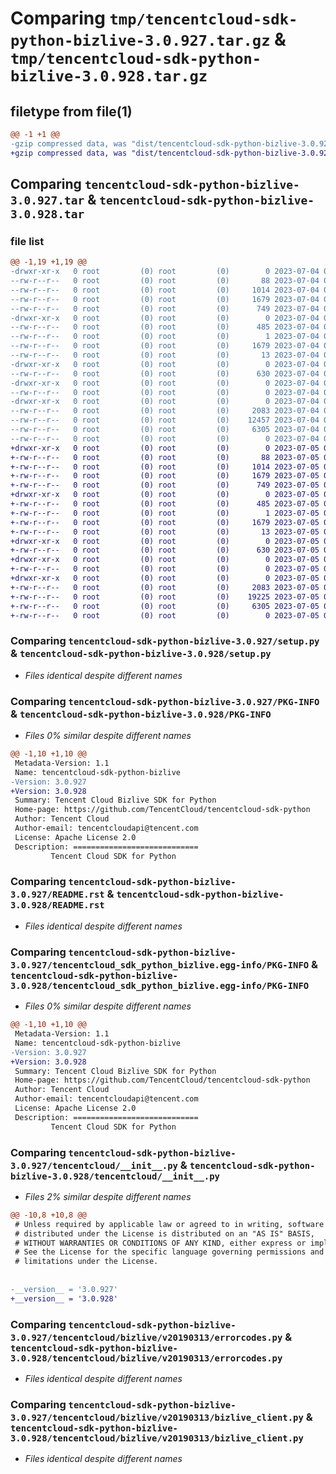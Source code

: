 # Comparing `tmp/tencentcloud-sdk-python-bizlive-3.0.927.tar.gz` & `tmp/tencentcloud-sdk-python-bizlive-3.0.928.tar.gz`

## filetype from file(1)

```diff
@@ -1 +1 @@
-gzip compressed data, was "dist/tencentcloud-sdk-python-bizlive-3.0.927.tar", last modified: Tue Jul  4 00:15:29 2023, max compression
+gzip compressed data, was "dist/tencentcloud-sdk-python-bizlive-3.0.928.tar", last modified: Wed Jul  5 00:19:25 2023, max compression
```

## Comparing `tencentcloud-sdk-python-bizlive-3.0.927.tar` & `tencentcloud-sdk-python-bizlive-3.0.928.tar`

### file list

```diff
@@ -1,19 +1,19 @@
-drwxr-xr-x   0 root         (0) root         (0)        0 2023-07-04 00:15:29.000000 tencentcloud-sdk-python-bizlive-3.0.927/
--rw-r--r--   0 root         (0) root         (0)       88 2023-07-04 00:15:29.000000 tencentcloud-sdk-python-bizlive-3.0.927/setup.cfg
--rw-r--r--   0 root         (0) root         (0)     1014 2023-07-04 00:15:29.000000 tencentcloud-sdk-python-bizlive-3.0.927/setup.py
--rw-r--r--   0 root         (0) root         (0)     1679 2023-07-04 00:15:29.000000 tencentcloud-sdk-python-bizlive-3.0.927/PKG-INFO
--rw-r--r--   0 root         (0) root         (0)      749 2023-07-04 00:15:29.000000 tencentcloud-sdk-python-bizlive-3.0.927/README.rst
-drwxr-xr-x   0 root         (0) root         (0)        0 2023-07-04 00:15:29.000000 tencentcloud-sdk-python-bizlive-3.0.927/tencentcloud_sdk_python_bizlive.egg-info/
--rw-r--r--   0 root         (0) root         (0)      485 2023-07-04 00:15:29.000000 tencentcloud-sdk-python-bizlive-3.0.927/tencentcloud_sdk_python_bizlive.egg-info/SOURCES.txt
--rw-r--r--   0 root         (0) root         (0)        1 2023-07-04 00:15:29.000000 tencentcloud-sdk-python-bizlive-3.0.927/tencentcloud_sdk_python_bizlive.egg-info/dependency_links.txt
--rw-r--r--   0 root         (0) root         (0)     1679 2023-07-04 00:15:29.000000 tencentcloud-sdk-python-bizlive-3.0.927/tencentcloud_sdk_python_bizlive.egg-info/PKG-INFO
--rw-r--r--   0 root         (0) root         (0)       13 2023-07-04 00:15:29.000000 tencentcloud-sdk-python-bizlive-3.0.927/tencentcloud_sdk_python_bizlive.egg-info/top_level.txt
-drwxr-xr-x   0 root         (0) root         (0)        0 2023-07-04 00:15:29.000000 tencentcloud-sdk-python-bizlive-3.0.927/tencentcloud/
--rw-r--r--   0 root         (0) root         (0)      630 2023-07-04 00:15:29.000000 tencentcloud-sdk-python-bizlive-3.0.927/tencentcloud/__init__.py
-drwxr-xr-x   0 root         (0) root         (0)        0 2023-07-04 00:15:29.000000 tencentcloud-sdk-python-bizlive-3.0.927/tencentcloud/bizlive/
--rw-r--r--   0 root         (0) root         (0)        0 2023-07-04 00:15:29.000000 tencentcloud-sdk-python-bizlive-3.0.927/tencentcloud/bizlive/__init__.py
-drwxr-xr-x   0 root         (0) root         (0)        0 2023-07-04 00:15:29.000000 tencentcloud-sdk-python-bizlive-3.0.927/tencentcloud/bizlive/v20190313/
--rw-r--r--   0 root         (0) root         (0)     2083 2023-07-04 00:15:29.000000 tencentcloud-sdk-python-bizlive-3.0.927/tencentcloud/bizlive/v20190313/errorcodes.py
--rw-r--r--   0 root         (0) root         (0)    12457 2023-07-04 00:15:29.000000 tencentcloud-sdk-python-bizlive-3.0.927/tencentcloud/bizlive/v20190313/models.py
--rw-r--r--   0 root         (0) root         (0)     6305 2023-07-04 00:15:29.000000 tencentcloud-sdk-python-bizlive-3.0.927/tencentcloud/bizlive/v20190313/bizlive_client.py
--rw-r--r--   0 root         (0) root         (0)        0 2023-07-04 00:15:29.000000 tencentcloud-sdk-python-bizlive-3.0.927/tencentcloud/bizlive/v20190313/__init__.py
+drwxr-xr-x   0 root         (0) root         (0)        0 2023-07-05 00:19:25.000000 tencentcloud-sdk-python-bizlive-3.0.928/
+-rw-r--r--   0 root         (0) root         (0)       88 2023-07-05 00:19:25.000000 tencentcloud-sdk-python-bizlive-3.0.928/setup.cfg
+-rw-r--r--   0 root         (0) root         (0)     1014 2023-07-05 00:19:25.000000 tencentcloud-sdk-python-bizlive-3.0.928/setup.py
+-rw-r--r--   0 root         (0) root         (0)     1679 2023-07-05 00:19:25.000000 tencentcloud-sdk-python-bizlive-3.0.928/PKG-INFO
+-rw-r--r--   0 root         (0) root         (0)      749 2023-07-05 00:19:25.000000 tencentcloud-sdk-python-bizlive-3.0.928/README.rst
+drwxr-xr-x   0 root         (0) root         (0)        0 2023-07-05 00:19:25.000000 tencentcloud-sdk-python-bizlive-3.0.928/tencentcloud_sdk_python_bizlive.egg-info/
+-rw-r--r--   0 root         (0) root         (0)      485 2023-07-05 00:19:25.000000 tencentcloud-sdk-python-bizlive-3.0.928/tencentcloud_sdk_python_bizlive.egg-info/SOURCES.txt
+-rw-r--r--   0 root         (0) root         (0)        1 2023-07-05 00:19:25.000000 tencentcloud-sdk-python-bizlive-3.0.928/tencentcloud_sdk_python_bizlive.egg-info/dependency_links.txt
+-rw-r--r--   0 root         (0) root         (0)     1679 2023-07-05 00:19:25.000000 tencentcloud-sdk-python-bizlive-3.0.928/tencentcloud_sdk_python_bizlive.egg-info/PKG-INFO
+-rw-r--r--   0 root         (0) root         (0)       13 2023-07-05 00:19:25.000000 tencentcloud-sdk-python-bizlive-3.0.928/tencentcloud_sdk_python_bizlive.egg-info/top_level.txt
+drwxr-xr-x   0 root         (0) root         (0)        0 2023-07-05 00:19:25.000000 tencentcloud-sdk-python-bizlive-3.0.928/tencentcloud/
+-rw-r--r--   0 root         (0) root         (0)      630 2023-07-05 00:19:25.000000 tencentcloud-sdk-python-bizlive-3.0.928/tencentcloud/__init__.py
+drwxr-xr-x   0 root         (0) root         (0)        0 2023-07-05 00:19:25.000000 tencentcloud-sdk-python-bizlive-3.0.928/tencentcloud/bizlive/
+-rw-r--r--   0 root         (0) root         (0)        0 2023-07-05 00:19:25.000000 tencentcloud-sdk-python-bizlive-3.0.928/tencentcloud/bizlive/__init__.py
+drwxr-xr-x   0 root         (0) root         (0)        0 2023-07-05 00:19:25.000000 tencentcloud-sdk-python-bizlive-3.0.928/tencentcloud/bizlive/v20190313/
+-rw-r--r--   0 root         (0) root         (0)     2083 2023-07-05 00:19:25.000000 tencentcloud-sdk-python-bizlive-3.0.928/tencentcloud/bizlive/v20190313/errorcodes.py
+-rw-r--r--   0 root         (0) root         (0)    19225 2023-07-05 00:19:25.000000 tencentcloud-sdk-python-bizlive-3.0.928/tencentcloud/bizlive/v20190313/models.py
+-rw-r--r--   0 root         (0) root         (0)     6305 2023-07-05 00:19:25.000000 tencentcloud-sdk-python-bizlive-3.0.928/tencentcloud/bizlive/v20190313/bizlive_client.py
+-rw-r--r--   0 root         (0) root         (0)        0 2023-07-05 00:19:25.000000 tencentcloud-sdk-python-bizlive-3.0.928/tencentcloud/bizlive/v20190313/__init__.py
```

### Comparing `tencentcloud-sdk-python-bizlive-3.0.927/setup.py` & `tencentcloud-sdk-python-bizlive-3.0.928/setup.py`

 * *Files identical despite different names*

### Comparing `tencentcloud-sdk-python-bizlive-3.0.927/PKG-INFO` & `tencentcloud-sdk-python-bizlive-3.0.928/PKG-INFO`

 * *Files 0% similar despite different names*

```diff
@@ -1,10 +1,10 @@
 Metadata-Version: 1.1
 Name: tencentcloud-sdk-python-bizlive
-Version: 3.0.927
+Version: 3.0.928
 Summary: Tencent Cloud Bizlive SDK for Python
 Home-page: https://github.com/TencentCloud/tencentcloud-sdk-python
 Author: Tencent Cloud
 Author-email: tencentcloudapi@tencent.com
 License: Apache License 2.0
 Description: ============================
         Tencent Cloud SDK for Python
```

### Comparing `tencentcloud-sdk-python-bizlive-3.0.927/README.rst` & `tencentcloud-sdk-python-bizlive-3.0.928/README.rst`

 * *Files identical despite different names*

### Comparing `tencentcloud-sdk-python-bizlive-3.0.927/tencentcloud_sdk_python_bizlive.egg-info/PKG-INFO` & `tencentcloud-sdk-python-bizlive-3.0.928/tencentcloud_sdk_python_bizlive.egg-info/PKG-INFO`

 * *Files 0% similar despite different names*

```diff
@@ -1,10 +1,10 @@
 Metadata-Version: 1.1
 Name: tencentcloud-sdk-python-bizlive
-Version: 3.0.927
+Version: 3.0.928
 Summary: Tencent Cloud Bizlive SDK for Python
 Home-page: https://github.com/TencentCloud/tencentcloud-sdk-python
 Author: Tencent Cloud
 Author-email: tencentcloudapi@tencent.com
 License: Apache License 2.0
 Description: ============================
         Tencent Cloud SDK for Python
```

### Comparing `tencentcloud-sdk-python-bizlive-3.0.927/tencentcloud/__init__.py` & `tencentcloud-sdk-python-bizlive-3.0.928/tencentcloud/__init__.py`

 * *Files 2% similar despite different names*

```diff
@@ -10,8 +10,8 @@
 # Unless required by applicable law or agreed to in writing, software
 # distributed under the License is distributed on an "AS IS" BASIS,
 # WITHOUT WARRANTIES OR CONDITIONS OF ANY KIND, either express or implied.
 # See the License for the specific language governing permissions and
 # limitations under the License.
 
 
-__version__ = '3.0.927'
+__version__ = '3.0.928'
```

### Comparing `tencentcloud-sdk-python-bizlive-3.0.927/tencentcloud/bizlive/v20190313/errorcodes.py` & `tencentcloud-sdk-python-bizlive-3.0.928/tencentcloud/bizlive/v20190313/errorcodes.py`

 * *Files identical despite different names*

### Comparing `tencentcloud-sdk-python-bizlive-3.0.927/tencentcloud/bizlive/v20190313/bizlive_client.py` & `tencentcloud-sdk-python-bizlive-3.0.928/tencentcloud/bizlive/v20190313/bizlive_client.py`

 * *Files identical despite different names*

